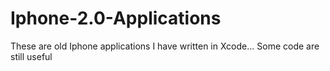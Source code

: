 # Iphone-2.0-Applications
These are old Iphone applications I have written in Xcode... Some code are still useful
